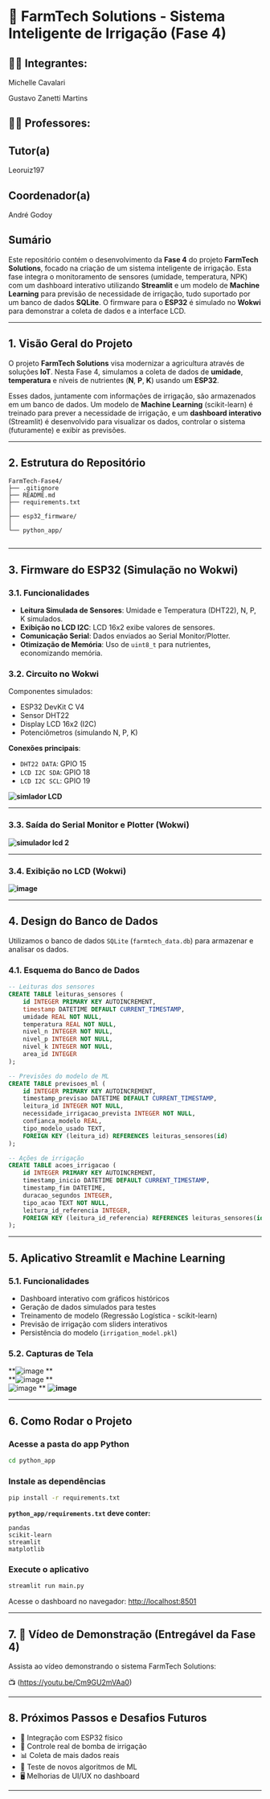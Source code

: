 # 🌱 FarmTech Solutions - Sistema Inteligente de Irrigação (Fase 4)


## 👨‍🎓 Integrantes:

Michelle Cavalari

Gustavo Zanetti Martins

## 👩‍🏫 Professores:
## Tutor(a)
Leoruiz197

## Coordenador(a)
André Godoy


## Sumário

Este repositório contém o desenvolvimento da **Fase 4** do projeto **FarmTech Solutions**, focado na criação de um sistema inteligente de irrigação. Esta fase integra o monitoramento de sensores (umidade, temperatura, NPK) com um dashboard interativo utilizando **Streamlit** e um modelo de **Machine Learning** para previsão de necessidade de irrigação, tudo suportado por um banco de dados **SQLite**. O firmware para o **ESP32** é simulado no **Wokwi** para demonstrar a coleta de dados e a interface LCD.

---

## 1. Visão Geral do Projeto

O projeto **FarmTech Solutions** visa modernizar a agricultura através de soluções **IoT**. Nesta Fase 4, simulamos a coleta de dados de **umidade**, **temperatura** e níveis de nutrientes (**N**, **P**, **K**) usando um **ESP32**.

Esses dados, juntamente com informações de irrigação, são armazenados em um banco de dados. Um modelo de **Machine Learning** (scikit-learn) é treinado para prever a necessidade de irrigação, e um **dashboard interativo** (Streamlit) é desenvolvido para visualizar os dados, controlar o sistema (futuramente) e exibir as previsões.

---

## 2. Estrutura do Repositório

```
FarmTech-Fase4/
├── .gitignore
├── README.md
├── requirements.txt
│
├── esp32_firmware/
│
└── python_app/
  
```

---

## 3. Firmware do ESP32 (Simulação no Wokwi)

### 3.1. Funcionalidades

- **Leitura Simulada de Sensores**: Umidade e Temperatura (DHT22), N, P, K simulados.
- **Exibição no LCD I2C**: LCD 16x2 exibe valores de sensores.
- **Comunicação Serial**: Dados enviados ao Serial Monitor/Plotter.
- **Otimização de Memória**: Uso de `uint8_t` para nutrientes, economizando memória.

### 3.2. Circuito no Wokwi

Componentes simulados:

- ESP32 DevKit C V4  
- Sensor DHT22  
- Display LCD 16x2 (I2C)  
- Potenciômetros (simulando N, P, K)

**Conexões principais**:

- `DHT22 DATA`: GPIO 15  
- `LCD I2C SDA`: GPIO 18  
- `LCD I2C SCL`: GPIO 19  

**![simlador LCD](https://github.com/user-attachments/assets/76a8e317-bb07-4616-af54-5cae02a81c77)**

---

### 3.3. Saída do Serial Monitor e Plotter (Wokwi)

**![simulador lcd 2](https://github.com/user-attachments/assets/30df5579-fb3e-487c-a856-f4f186a6ebee)**  


---

### 3.4. Exibição no LCD (Wokwi)

**![image](https://github.com/user-attachments/assets/718fe4d6-0c84-4bec-9eaa-f06c1ceb43b0)**

---

## 4. Design do Banco de Dados

Utilizamos o banco de dados `SQLite` (`farmtech_data.db`) para armazenar e analisar os dados.

### 4.1. Esquema do Banco de Dados

```sql
-- Leituras dos sensores
CREATE TABLE leituras_sensores (
    id INTEGER PRIMARY KEY AUTOINCREMENT,
    timestamp DATETIME DEFAULT CURRENT_TIMESTAMP,
    umidade REAL NOT NULL,
    temperatura REAL NOT NULL,
    nivel_n INTEGER NOT NULL,
    nivel_p INTEGER NOT NULL,
    nivel_k INTEGER NOT NULL,
    area_id INTEGER
);

-- Previsões do modelo de ML
CREATE TABLE previsoes_ml (
    id INTEGER PRIMARY KEY AUTOINCREMENT,
    timestamp_previsao DATETIME DEFAULT CURRENT_TIMESTAMP,
    leitura_id INTEGER NOT NULL,
    necessidade_irrigacao_prevista INTEGER NOT NULL,
    confianca_modelo REAL,
    tipo_modelo_usado TEXT,
    FOREIGN KEY (leitura_id) REFERENCES leituras_sensores(id)
);

-- Ações de irrigação
CREATE TABLE acoes_irrigacao (
    id INTEGER PRIMARY KEY AUTOINCREMENT,
    timestamp_inicio DATETIME DEFAULT CURRENT_TIMESTAMP,
    timestamp_fim DATETIME,
    duracao_segundos INTEGER,
    tipo_acao TEXT NOT NULL,
    leitura_id_referencia INTEGER,
    FOREIGN KEY (leitura_id_referencia) REFERENCES leituras_sensores(id)
);
```

---

## 5. Aplicativo Streamlit e Machine Learning

### 5.1. Funcionalidades

- Dashboard interativo com gráficos históricos  
- Geração de dados simulados para testes  
- Treinamento de modelo (Regressão Logística - scikit-learn)  
- Previsão de irrigação com sliders interativos  
- Persistência do modelo (`irrigation_model.pkl`)

### 5.2. Capturas de Tela

**![image](https://github.com/user-attachments/assets/92749d93-7644-4d73-9c1a-977230e6b540)
**  
**![image](https://github.com/user-attachments/assets/690ece42-e3f9-4ed7-b7d2-f992b966a337)
**  
![image](https://github.com/user-attachments/assets/c1aca5d1-3af0-4ac1-851f-310751ff973b)
**
**![image](https://github.com/user-attachments/assets/0b7a4104-9d82-4d80-8ad6-ce0c6e6cc560)**


---

## 6. Como Rodar o Projeto

### Acesse a pasta do app Python

```bash
cd python_app
```

### Instale as dependências

```bash
pip install -r requirements.txt
```

**`python_app/requirements.txt` deve conter:**
```
pandas
scikit-learn
streamlit
matplotlib
```

### Execute o aplicativo

```bash
streamlit run main.py
```

Acesse o dashboard no navegador: [http://localhost:8501](http://localhost:8501)

---

## 7. 🎥 Vídeo de Demonstração (Entregável da Fase 4)

Assista ao vídeo demonstrando o sistema FarmTech Solutions:

📺 (https://youtu.be/Cm9GU2mVAa0)

---

## 8. Próximos Passos e Desafios Futuros

- 🔌 Integração com ESP32 físico  
- 🚰 Controle real de bomba de irrigação  
- 📊 Coleta de mais dados reais  
- 🤖 Teste de novos algoritmos de ML  
- 🖥️ Melhorias de UI/UX no dashboard

---

